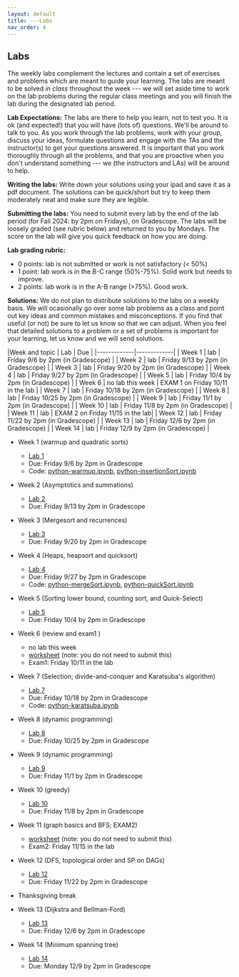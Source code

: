 ```yaml
---
layout: default 
title: ---Labs 
nav_order: 4
---
```


## Labs 

The weekly labs complement the lectures and contain a set of exercises and problems which are meant to guide your learning. The labs are meant to be solved _in class_ throughout the week ---  we will set aside time to work on the lab problems during the regular class meetings and you will finish the lab during the designated lab period.  

**Lab Expectations:** The labs are there to help you learn, not to test you.  It is ok (and expected!) that you will have (lots of) questions.  We'll be around to talk to you.  As you work through the lab problems, work  with your group,  discuss your ideas, formulate questions and engage with the TAs and the instructor(s) to get your questions answered. It is important that you work thoroughly through all the problems, and that you are proactive when you don't understand something ---  we (the instructors and LAs) will be around to help. 

**Writing the labs:** Write down your solutions using your ipad and save it as a pdf document. The solutions can be quick/short but try to keep them moderately neat and make sure they are legible.  

**Submitting the labs:**   You need to submit every lab by the end of the lab period (for Fall 2024: by 2pm on Fridays), on Gradescope. The labs will be loosely graded (see rubric below) and returned to you by Mondays. The score on the lab will give you quick feedback on how you are doing. 

**Lab grading rubric:**
* 0 points: lab is not submitted or work is not satisfactory (< 50%)
* 1 point:  lab work is in the B-C range (50%-75%). Solid work but needs to improve. 
* 2 points: lab work is in the A-B range (>75%). Good work. 

**Solutions:** We do not plan to distribute solutions to the labs on a weekly basis. We will ocasionally go over some lab problems as a class and point out key ideas and common mistakes and misconceptions. If you find that useful (or not) be sure to let us know so that we can adjust. When you feel that detailed solutions to a problem or a set of problems is important for your learning, let us know and we will send solutions. 




|Week and topic | Lab | Due | 
|-------------|-------------|
| Week 1 | lab | Friday 9/6 by 2pm (in Gradescope) | 
| Week 2 | lab | Friday 9/13 by 2pm (in Gradescope) | 
| Week 3 | lab | Friday 9/20 by 2pm (in Gradescope) | 
| Week 4 | lab | Friday 9/27 by 2pm (in Gradescope) | 
| Week 5 | lab | Friday 10/4 by 2pm (in Gradescope) | 
| Week 6 | no lab this week | EXAM 1 on Friday 10/11 in the lab | 
| Week 7 | lab | Friday 10/18 by 2pm (in Gradescope) | 
| Week 8 | lab | Friday 10/25 by 2pm (in Gradescope) | 
| Week 9 | lab | Friday 11/1 by 2pm (in Gradescope) | 
| Week 10 | lab | Friday 11/8 by 2pm (in Gradescope) | 
| Week 11 | lab | EXAM 2 on Friday 11/15 in the lab| 
| Week 12 | lab | Friday 11/22 by 2pm (in Gradescope) | 
| Week 13 | lab | Friday 12/6 by 2pm (in Gradescope) | 
| Week 14 | lab | Friday 12/9 by 2pm (in Gradescope) | 


* Week 1 (warmup and quadratic sorts)
   * [Lab 1](docs/lab-week1.pdf)
   * Due:  Friday 9/6 by 2pm in Gradescope  
   * Code: [python-warmup.ipynb](docs/python-warmup.ipynb), [python-insertionSort.ipynb](docs/python-insertionSort.ipynb)
* Week 2 (Asymptotics and summations)
   * [Lab 2](docs/lab-week2.pdf)  
   * Due: Friday 9/13 by 2pm in Gradescope
* Week 3 (Mergesort and recurrences)
   * [Lab 3](docs/lab-week3.pdf)
   * Due: Friday 9/20 by 2pm in Gradescope

* Week 4 (Heaps, heapsort and quicksort)
   * [Lab 4](docs/lab-week4.pdf)
   * Due: Friday 9/27 by 2pm in Gradescope
   * Code: [python-mergeSort.ipynb](docs/python-mergesort.ipynb), [python-quickSort.ipynb](/docs/python-quicksort.ipynb)
  
* Week 5 (Sorting lower bound, counting sort, and Quick-Select)
   * [Lab 5](docs/lab-week5.pdf)
   * Due: Friday 10/4 by 2pm in Gradescope

* Week 6 (review and exam1 )
   * no lab this week
   * [worksheet](docs/exam1-review.pdf) (note: you do not need to submit this)
   * Exam1: Friday 10/11 in the lab 
 
* Week 7 (Selection; divide-and-conquer and Karatsuba's algorithm)
   * [Lab 7](docs/lab-week7.pdf)
   * Due: Friday 10/18 by 2pm in Gradescope
   * Code: [python-karatsuba.ipynb](docs/python-Karatsuba.ipynb)
     
 * Week 8 (dynamic programming)
   * [Lab 8](docs/lab-week8.pdf)
   * Due: Friday 10/25 by 2pm in Gradescope
  
 * Week 9 (dynamic programming)
   * [Lab 9](docs/lab-week9.pdf)
   * Due: Friday 11/1 by 2pm in Gradescope
  
* Week 10 (greedy)
   * [Lab 10](docs/lab-week10.pdf)
   * Due: Friday 11/8 by 2pm in Gradescope

* Week 11 (graph basics and BFS; EXAM2)
   * [worksheet](docs/lab-week11.pdf) (note: you do not need to submit this)
   * Exam2: Friday 11/15 in the lab
 
* Week 12 (DFS, topological order and SP on DAGs)
   * [Lab 12](docs/lab-week12.pdf)
   * Due: Friday 11/22 by 2pm in Gradescope
 
* Thanksgiving break
   
* Week 13 (Dijkstra and Bellman-Ford)
   * [Lab 13](docs/lab-week13.pdf)
   * Due: Friday 12/6 by 2pm in Gradescope
  
* Week 14  (Minimum spanning tree)
   * [Lab 14](docs/lab-week14.pdf)
   * Due: Monday 12/9 by 2pm in Gradescope
  
 
